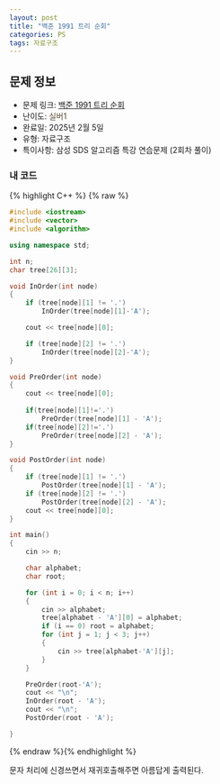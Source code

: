 ```yaml
---
layout: post
title: "백준 1991 트리 순회"
categories: PS
tags: 자료구조
---
```


## 문제 정보
- 문제 링크: [백준 1991 트리 순회](https://www.acmicpc.net/problem/1991)
- 난이도: <span style="color:#544831">실버1</span>
- 완료일: 2025년 2월 5일
- 유형: 자료구조
- 특이사항: 삼성 SDS 알고리즘 특강 연습문제 (2회차 풀이)

### 내 코드

{% highlight C++ %} {% raw %}
```C++
#include <iostream>
#include <vector>
#include <algorithm>

using namespace std;

int n;
char tree[26][3];

void InOrder(int node)
{
	if (tree[node][1] != '.')
		InOrder(tree[node][1]-'A');

	cout << tree[node][0];

	if (tree[node][2] != '.')
		InOrder(tree[node][2]-'A');
}

void PreOrder(int node)
{
	cout << tree[node][0];
	
	if(tree[node][1]!='.')
		PreOrder(tree[node][1] - 'A');
	if(tree[node][2]!='.')
		PreOrder(tree[node][2] - 'A');
}

void PostOrder(int node)
{
	if (tree[node][1] != '.')
		PostOrder(tree[node][1] - 'A');
	if (tree[node][2] != '.')
		PostOrder(tree[node][2] - 'A');
	cout << tree[node][0];
}

int main()
{
	cin >> n;

	char alphabet;
	char root;

	for (int i = 0; i < n; i++)
	{
		cin >> alphabet;
		tree[alphabet - 'A'][0] = alphabet;
		if (i == 0) root = alphabet;
		for (int j = 1; j < 3; j++)
		{
			cin >> tree[alphabet-'A'][j];
		}
	}

	PreOrder(root-'A');
	cout << "\n";
	InOrder(root - 'A');
	cout << "\n";
	PostOrder(root - 'A');

}
```
{% endraw %}{% endhighlight %}

문자 처리에 신경쓰면서 재귀호출해주면 아름답게 출력된다.
